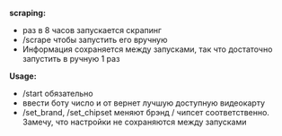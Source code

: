 __scraping:__
 - раз в 8 часов запускается скрапинг
 - /scrape чтобы запустить его вручную
 - Информация сохраняется между запусками, так что достаточно запустить в ручную 1 раз

__Usage:__
 - /start обязательно
 - ввести боту число и от вернет лучшую доступную видеокарту
 - /set_brand, /set_chipset меняют брэнд / чипсет соответственно. Замечу, что настройки не сохраняются между запусками